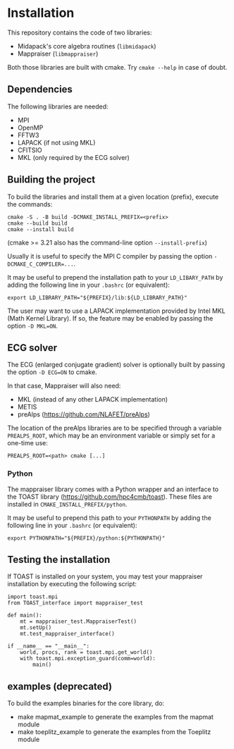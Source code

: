 # Installation

This repository contains the code of two libraries:

- Midapack's core algebra routines (`libmidapack`)
- Mappraiser (`libmappraiser`)

Both those libraries are built with cmake.
Try `cmake --help` in case of doubt.

## Dependencies

The following libraries are needed:

- MPI
- OpenMP
- FFTW3
- LAPACK (if not using MKL)
- CFITSIO
- MKL (only required by the ECG solver)

## Building the project

To build the libraries and install them at a given location (prefix),
execute the commands:

```
cmake -S . -B build -DCMAKE_INSTALL_PREFIX=<prefix>
cmake --build build
cmake --install build
```

(cmake >= 3.21 also has the command-line option `--install-prefix`)

Usually it is useful to specify the MPI C compiler by passing the option `-DCMAKE_C_COMPILER=...`.

It may be useful to prepend the installation path to your `LD_LIBARY_PATH`
by adding the following line in your `.bashrc` (or equivalent):

```
export LD_LIBRARY_PATH="${PREFIX}/lib:${LD_LIBRARY_PATH}"
```

The user may want to use a LAPACK implementation provided by Intel MKL (Math Kernel Library).
If so, the feature may be enabled by passing the option `-D MKL=ON`.

## ECG solver

The ECG (enlarged conjugate gradient) solver is optionally built by passing the option `-D ECG=ON` to cmake.

In that case, Mappraiser will also need:

- MKL (instead of any other LAPACK implementation)
- METIS
- preAlps (https://github.com/NLAFET/preAlps)

The location of the preAlps libraries are to be specified through a variable `PREALPS_ROOT`,
which may be an environment variable or simply set for a one-time use:

```
PREALPS_ROOT=<path> cmake [...]
```

### Python

The mappraiser library comes with a Python wrapper and an interface to the TOAST library
(https://github.com/hpc4cmb/toast). These files are installed in `CMAKE_INSTALL_PREFIX/python`.

It may be useful to prepend this path to your `PYTHONPATH`
by adding the following line in your `.bashrc` (or equivalent):
```
export PYTHONPATH="${PREFIX}/python:${PYTHONPATH}"
```

## Testing the installation

If TOAST is installed on your system, you may test your mappraiser installation by executing the following script:
```
import toast.mpi
from TOAST_interface import mappraiser_test

def main():
    mt = mappraiser_test.MappraiserTest()
    mt.setUp()
    mt.test_mappraiser_interface()

if __name__ == "__main__":
    world, procs, rank = toast.mpi.get_world()
    with toast.mpi.exception_guard(comm=world):
        main()
```

## examples (deprecated)

To build the examples binaries for the core library, do:

- make mapmat_example to generate the examples from the mapmat module
- make toeplitz_example to generate the examples from the Toeplitz module

